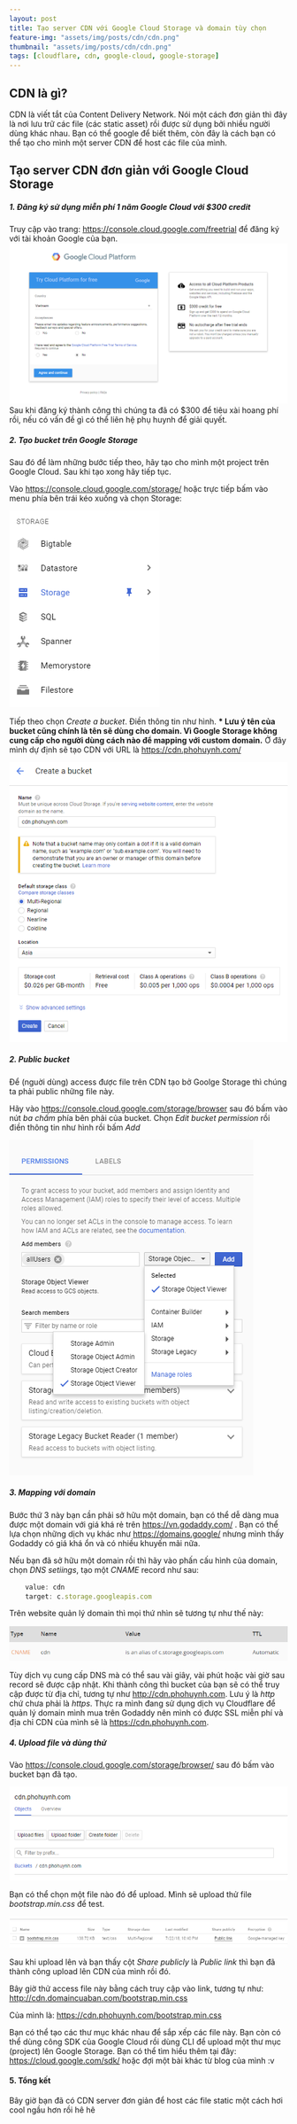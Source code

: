 ```yaml
---
layout: post
title: Tạo server CDN với Google Cloud Storage và domain tùy chọn
feature-img: "assets/img/posts/cdn/cdn.png"
thumbnail: "assets/img/posts/cdn/cdn.png"
tags: [cloudflare, cdn, google-cloud, google-storage]
---
```


## CDN là gì?
CDN là viết tắt của Content Delivery Network. Nói một cách đơn giản thì đây là nơi lưu trữ các file (các static asset) rồi được sử dụng bởi nhiều người dùng khác nhau. Bạn có thể google để biết thêm, còn đây là cách bạn có thể tạo cho mình một server CDN để host các file của mình.

## Tạo server CDN đơn giản với Google Cloud Storage

##### 1. Đăng ký sử dụng miễn phí 1 năm Google Cloud với $300 credit

Truy cập vào trang: https://console.cloud.google.com/freetrial để đăng ký với tài khoản Google của bạn.
![Google Cloud Free trial](/assets/img/posts/cdn/gc-freetrial.png "Google Cloud Free trial")
Sau khi đăng ký thành công thì chúng ta đã có $300 để tiêu xài hoang phí rồi, nếu có vấn đề gì có thể liên hệ phụ huynh để giải quyết.

##### 2. Tạo bucket trên Google Storage

Sau đó để làm những bước tiếp theo, hãy tạo cho mình một project trên Google Cloud. Sau khi tạo xong hãy tiếp tục.

Vào https://console.cloud.google.com/storage/ hoặc trực tiếp bấm vào menu phía bên trái kéo xuống và chọn Storage:

![Google Cloud Free trial](/assets/img/posts/cdn/gs-menu.png "Google Cloud Free trial")

Tiếp theo chọn *Create a bucket*. Điền thông tin như hình. 
**\* Lưu ý tên của bucket cũng chính là tên sẽ dùng cho domain. Vì Google Storage không cung cấp cho người dùng cách nào để mapping với custom domain.**
Ở đây mình dự định sẽ tạo CDN với URL là https://cdn.phohuynh.com/

![Create bucket](/assets/img/posts/cdn/create-bucket.png "Create bucket")

##### 2. Public bucket

Để (nguời dùng) access được file trên CDN tạo bở Goolge Storage thì chúng ta phải public những file này.

Hãy vào https://console.cloud.google.com/storage/browser sau đó bấm vào nút _ba chấm_ phía bên phải của bucket. Chọn _Edit bucket permission_ rồi điền thông tin như hình rồi bấm _Add_

![Edit permission](/assets/img/posts/cdn/edit-permission.png "Edit permission")

##### 3. Mapping với domain

Bước thứ 3 này bạn cần phải sở hữu một domain, bạn có thể dễ dàng mua được một domain với giá khá rẻ trên https://vn.godaddy.com/ . Bạn có thể lựa chọn những dịch vụ khác như https://domains.google/ nhưng mình thấy Godaddy có giá khá ổn và có nhiều khuyến mãi nữa.

Nếu bạn đã sở hữu một domain rồi thì hãy vào phấn cấu hình của domain, chọn _DNS setiings_, tạo một _CNAME_ record như sau:
```javascript
    value: cdn
    target: c.storage.googleapis.com
```
Trên website quản lý domain thì mọi thứ nhìn sẽ tương tự như thế này:

![CNAME](/assets/img/posts/cdn/cname-cdn.png "CNAME")

Tùy dịch vụ cung cấp DNS mà có thể sau vài giây, vài phút hoặc vài giờ sau record sẽ được cập nhật. Khi thành công thì bucket của bạn sẽ có thể truy cập được từ địa chỉ, tương tự như http://cdn.phohuynh.com. Lưu ý là _http_ chứ chưa phải là _https_. Thực ra mình đang sử dụng dịch vụ Cloudflare để quản lý domain mình mua trên Godaddy nên mình có được SSL miễn phí và địa chỉ CDN của mình sẽ là https://cdn.phohuynh.com.

##### 4. Upload file và dùng thử

Vào https://console.cloud.google.com/storage/browser/ sau đó bấm vào bucket bạn đã tạo.

![Upload to bucket](/assets/img/posts/cdn/upload-bucket.png "Upload to bucket")

Bạn có thể chọn một file nào đó để upload. Mình sẽ upload thử file _bootstrap.min.css_ để test.

![Upload to bucket](/assets/img/posts/cdn/bucket-file.png "Upload to bucket")

Sau khi upload lên và bạn thấy cột _Share publicly_ là _Public link_ thì bạn đã thành công upload lên CDN của mình rồi đó.

Bây giờ thử access file này bằng cách truy cập vào link, tương tự như: http://cdn.domaincuaban.com/bootstrap.min.css

Của mình là: https://cdn.phohuynh.com/bootstrap.min.css

Bạn có thể tạo các thư mục khác nhau để sắp xếp các file này. Bạn còn có thể dùng công SDK của Google Cloud rồi dùng CLI để upload một thư mục (project) lên Google Storage. Bạn có thể tìm hiểu thêm tại đây: https://cloud.google.com/sdk/ hoặc đợi một bài khác từ blog của mình :v

#### 5. Tổng kết

Bây giờ bạn đã có CDN server đơn giản để host các file static một cách hơi cool ngầu hơn rồi hê hê
